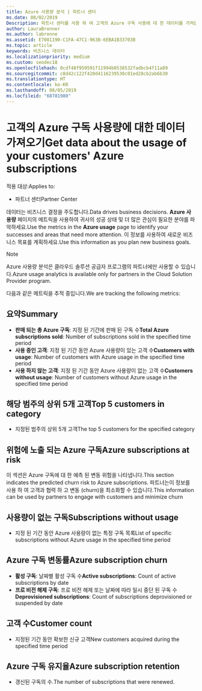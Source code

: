 ```yaml
---
title: Azure 사용량 분석 | 파트너 센터
ms.date: 08/02/2019
Description: 파트너 센터를 사용 하 여 고객의 Azure 구독 사용에 대 한 데이터를 가져옵니다.
author: LauraBrenner
ms.author: labrenne
ms.assetid: E7081190-C1FA-47C1-963B-6EBA1B33703B
ms.topic: article
keywords: 비즈니스 데이터
ms.localizationpriority: medium
ms.custom: seodec18
ms.openlocfilehash: 0cdf48f959591f11994b0538532fadbcb4f11a89
ms.sourcegitcommit: c8d42c122f420d4116239530c01ed28cb2ab6b30
ms.translationtype: HT
ms.contentlocale: ko-KR
ms.lasthandoff: 08/05/2019
ms.locfileid: "68781980"
---
```

# <a name="get-data-about-the-usage-of-your-customers-azure-subscriptions"></a><span data-ttu-id="6fabb-104">고객의 Azure 구독 사용량에 대한 데이터 가져오기</span><span class="sxs-lookup"><span data-stu-id="6fabb-104">Get data about the usage of your customers' Azure subscriptions</span></span>

<span data-ttu-id="6fabb-105">적용 대상:</span><span class="sxs-lookup"><span data-stu-id="6fabb-105">Applies to:</span></span>

- <span data-ttu-id="6fabb-106">파트너 센터</span><span class="sxs-lookup"><span data-stu-id="6fabb-106">Partner Center</span></span>

<span data-ttu-id="6fabb-107">데이터는 비즈니스 결정을 주도합니다.</span><span class="sxs-lookup"><span data-stu-id="6fabb-107">Data drives business decisions.</span></span> <span data-ttu-id="6fabb-108">**Azure 사용량** 페이지의 메트릭을 사용하여 귀사의 성공 상태 및 더 많은 관심이 필요한 분야를 파악하세요.</span><span class="sxs-lookup"><span data-stu-id="6fabb-108">Use the metrics in the **Azure usage** page to identify your successes and areas that need more attention.</span></span> <span data-ttu-id="6fabb-109">이 정보를 사용하여 새로운 비즈니스 목표를 계획하세요.</span><span class="sxs-lookup"><span data-stu-id="6fabb-109">Use this information as you plan new business goals.</span></span>

> [!NOTE]
> <span data-ttu-id="6fabb-110">Azure 사용량 분석은 클라우드 솔루션 공급자 프로그램의 파트너에만 사용할 수 있습니다.</span><span class="sxs-lookup"><span data-stu-id="6fabb-110">Azure usage  analytics is available only for partners in the Cloud Solution Provider program.</span></span>

<span data-ttu-id="6fabb-111">다음과 같은 메트릭을 추적 중입니다.</span><span class="sxs-lookup"><span data-stu-id="6fabb-111">We are tracking the following metrics:</span></span>

## <a name="summary"></a><span data-ttu-id="6fabb-112">요약</span><span class="sxs-lookup"><span data-stu-id="6fabb-112">Summary</span></span>

- <span data-ttu-id="6fabb-113">**판매 되는 총 Azure 구독**: 지정 된 기간에 판매 된 구독 수</span><span class="sxs-lookup"><span data-stu-id="6fabb-113">**Total Azure subscriptions sold**: Number of subscriptions sold in the specified time period</span></span>  
- <span data-ttu-id="6fabb-114">**사용 중인 고객**: 지정 된 기간 동안 Azure 사용량이 있는 고객 수</span><span class="sxs-lookup"><span data-stu-id="6fabb-114">**Customers with usage**: Number of customers with Azure usage in the specified time period</span></span>  
- <span data-ttu-id="6fabb-115">**사용 하지 않는 고객**: 지정 된 기간 동안 Azure 사용량이 없는 고객 수</span><span class="sxs-lookup"><span data-stu-id="6fabb-115">**Customers without usage**: Number of customers without Azure usage in the specified time period</span></span>  

## <a name="top-5-customers-in-category"></a><span data-ttu-id="6fabb-116">해당 범주의 상위 5개 고객</span><span class="sxs-lookup"><span data-stu-id="6fabb-116">Top 5 customers in category</span></span>

- <span data-ttu-id="6fabb-117">지정된 범주의 상위 5개 고객</span><span class="sxs-lookup"><span data-stu-id="6fabb-117">The top 5 customers for the specified category</span></span>  

## <a name="azure-subscriptions-at-risk"></a><span data-ttu-id="6fabb-118">위험에 노출 되는 Azure 구독</span><span class="sxs-lookup"><span data-stu-id="6fabb-118">Azure subscriptions at risk</span></span>

<span data-ttu-id="6fabb-119">이 섹션은 Azure 구독에 대 한 예측 된 변동 위험을 나타냅니다.</span><span class="sxs-lookup"><span data-stu-id="6fabb-119">This section indicates the predicted churn risk to Azure subscriptions.</span></span> <span data-ttu-id="6fabb-120">파트너는이 정보를 사용 하 여 고객과 협력 하 고 변동 (churn)을 최소화할 수 있습니다.</span><span class="sxs-lookup"><span data-stu-id="6fabb-120">This information can be used by partners to engage with customers and minimize churn</span></span>

## <a name="subscriptions-without-usage"></a><span data-ttu-id="6fabb-121">사용량이 없는 구독</span><span class="sxs-lookup"><span data-stu-id="6fabb-121">Subscriptions without usage</span></span>

- <span data-ttu-id="6fabb-122">지정 된 기간 동안 Azure 사용량이 없는 특정 구독 목록</span><span class="sxs-lookup"><span data-stu-id="6fabb-122">List of specific subscriptions without Azure usage in the specified time period</span></span>  

## <a name="azure-subscription-churn"></a><span data-ttu-id="6fabb-123">Azure 구독 변동률</span><span class="sxs-lookup"><span data-stu-id="6fabb-123">Azure subscription churn</span></span>

- <span data-ttu-id="6fabb-124">**활성 구독**: 날짜별 활성 구독 수</span><span class="sxs-lookup"><span data-stu-id="6fabb-124">**Active subscriptions**: Count of active subscriptions by date</span></span>  
- <span data-ttu-id="6fabb-125">**프로 비전 해제 구독**: 프로 비전 해제 또는 날짜에 따라 일시 중단 된 구독 수</span><span class="sxs-lookup"><span data-stu-id="6fabb-125">**Deprovisioned subscriptions**: Count of subscriptions deprovisioned or suspended by date</span></span>  

## <a name="customer-count"></a><span data-ttu-id="6fabb-126">고객 수</span><span class="sxs-lookup"><span data-stu-id="6fabb-126">Customer count</span></span>

- <span data-ttu-id="6fabb-127">지정된 기간 동안 확보한 신규 고객</span><span class="sxs-lookup"><span data-stu-id="6fabb-127">New customers acquired during the specified time period</span></span>  

## <a name="azure-subscription-retention"></a><span data-ttu-id="6fabb-128">Azure 구독 유지율</span><span class="sxs-lookup"><span data-stu-id="6fabb-128">Azure subscription retention</span></span>

- <span data-ttu-id="6fabb-129">갱신된 구독의 수.</span><span class="sxs-lookup"><span data-stu-id="6fabb-129">The number of subscriptions that were renewed.</span></span>
